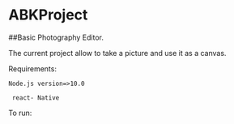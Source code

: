  # ABKProject
##Basic Photography Editor. 

The current project allow to take a picture and use it as a canvas.

Requirements:
  
 ``` Node.js version=>10.0 ```
  
```  react- Native ```
  
To run:

  
